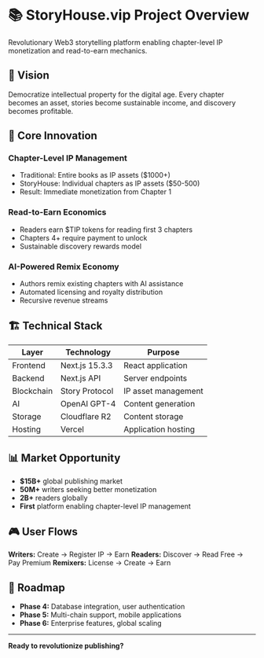 # 📚 StoryHouse.vip Project Overview

Revolutionary Web3 storytelling platform enabling chapter-level IP monetization and read-to-earn mechanics.

## 🎯 Vision

Democratize intellectual property for the digital age. Every chapter becomes an asset, stories become sustainable income, and discovery becomes profitable.

## 🚀 Core Innovation

### Chapter-Level IP Management
- Traditional: Entire books as IP assets ($1000+)
- StoryHouse: Individual chapters as IP assets ($50-500)
- Result: Immediate monetization from Chapter 1

### Read-to-Earn Economics
- Readers earn $TIP tokens for reading first 3 chapters
- Chapters 4+ require payment to unlock
- Sustainable discovery rewards model

### AI-Powered Remix Economy
- Authors remix existing chapters with AI assistance
- Automated licensing and royalty distribution
- Recursive revenue streams

## 🏗️ Technical Stack

| Layer | Technology | Purpose |
|-------|------------|---------|
| Frontend | Next.js 15.3.3 | React application |
| Backend | Next.js API | Server endpoints |
| Blockchain | Story Protocol | IP asset management |
| AI | OpenAI GPT-4 | Content generation |
| Storage | Cloudflare R2 | Content storage |
| Hosting | Vercel | Application hosting |

## 📊 Market Opportunity

- **$15B+** global publishing market
- **50M+** writers seeking better monetization
- **2B+** readers globally
- **First** platform enabling chapter-level IP management

## 🎮 User Flows

**Writers:** Create → Register IP → Earn
**Readers:** Discover → Read Free → Pay Premium
**Remixers:** License → Create → Earn

## 🔮 Roadmap

- **Phase 4:** Database integration, user authentication
- **Phase 5:** Multi-chain support, mobile applications
- **Phase 6:** Enterprise features, global scaling

---

**Ready to revolutionize publishing?**